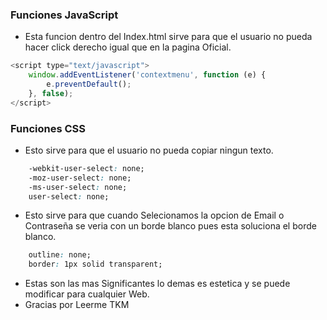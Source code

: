 ### Funciones JavaScript

- Esta funcion dentro del Index.html sirve para que el usuario no pueda hacer click derecho igual que en la pagina Oficial.

```js
<script type="text/javascript">
    window.addEventListener('contextmenu', function (e) {
        e.preventDefault();
    }, false);
</script>
```
### Funciones CSS

- Esto sirve para que el usuario no pueda copiar ningun texto.
```css
    -webkit-user-select: none; 
    -moz-user-select: none; 
    -ms-user-select: none; 
    user-select: none;
```

- Esto sirve para que cuando Selecionamos la opcion de Email o Contraseña se veria con un borde blanco pues esta soluciona el borde blanco. 

```css
    outline: none; 
    border: 1px solid transparent;
```

- Estas son las mas Significantes lo demas es estetica y se puede modificar para cualquier Web.
- Gracias por Leerme TKM


